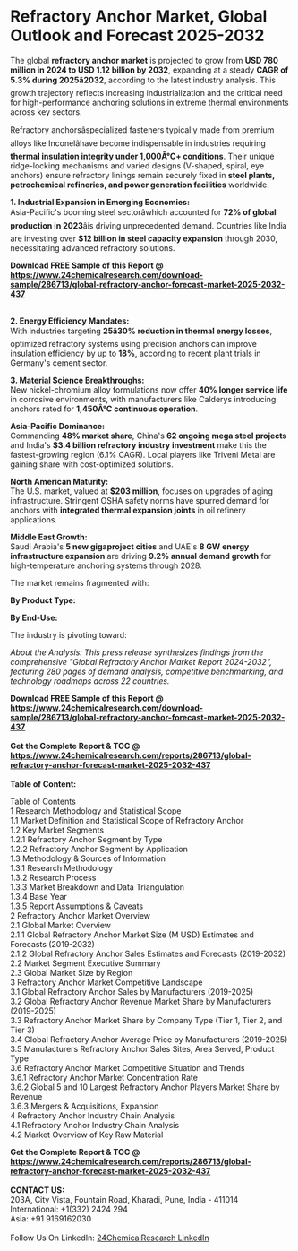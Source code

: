 <h1>Refractory Anchor Market, Global Outlook and Forecast 2025-2032</h1><p>The global <strong>refractory anchor market</strong> is projected to grow from <strong>USD 780 million in 2024 to USD 1.12 billion by 2032</strong>, expanding at a steady <strong>CAGR of 5.3% during 2025â2032</strong>, according to the latest industry analysis. This growth trajectory reflects increasing industrialization and the critical need for high-performance anchoring solutions in extreme thermal environments across key sectors.</p><p>Refractory anchorsâspecialized fasteners typically made from premium alloys like Inconelâhave become indispensable in industries requiring <strong>thermal insulation integrity under 1,000Â°C+ conditions</strong>. Their unique ridge-locking mechanisms and varied designs (V-shaped, spiral, eye anchors) ensure refractory linings remain securely fixed in <strong>steel plants, petrochemical refineries, and power generation facilities</strong> worldwide.</p><p><strong>1. Industrial Expansion in Emerging Economies:</strong><br>
Asia-Pacific's booming steel sectorâwhich accounted for <strong>72% of global production in 2023</strong>âis driving unprecedented demand. Countries like India are investing over <strong>$12 billion in steel capacity expansion</strong> through 2030, necessitating advanced refractory solutions.</p><div><b>Download FREE Sample of this Report @ 
            <a href="https://www.24chemicalresearch.com/download-sample/286713/global-refractory-anchor-forecast-market-2025-2032-437">
            https://www.24chemicalresearch.com/download-sample/286713/global-refractory-anchor-forecast-market-2025-2032-437</a></b></div><br><p><strong>2. Energy Efficiency Mandates:</strong><br>
With industries targeting <strong>25â30% reduction in thermal energy losses</strong>, optimized refractory systems using precision anchors can improve insulation efficiency by up to <strong>18%</strong>, according to recent plant trials in Germany's cement sector.</p><p><strong>3. Material Science Breakthroughs:</strong><br>
New nickel-chromium alloy formulations now offer <strong>40% longer service life</strong> in corrosive environments, with manufacturers like Calderys introducing anchors rated for <strong>1,450Â°C continuous operation</strong>.</p><p><strong>Asia-Pacific Dominance:</strong><br>
Commanding <strong>48% market share</strong>, China's <strong>62 ongoing mega steel projects</strong> and India's <strong>$3.4 billion refractory industry investment</strong> make this the fastest-growing region (6.1% CAGR). Local players like Triveni Metal are gaining share with cost-optimized solutions.</p><p><strong>North American Maturity:</strong><br>
The U.S. market, valued at <strong>$203 million</strong>, focuses on upgrades of aging infrastructure. Stringent OSHA safety norms have spurred demand for anchors with <strong>integrated thermal expansion joints</strong> in oil refinery applications.</p><p><strong>Middle East Growth:</strong><br>
Saudi Arabia's <strong>5 new gigaproject cities</strong> and UAE's <strong>8 GW energy infrastructure expansion</strong> are driving <strong>9.2% annual demand growth</strong> for high-temperature anchoring systems through 2028.</p><p>The market remains fragmented with:</p><p><strong>By Product Type:</strong></p><p><strong>By End-Use:</strong></p><p>The industry is pivoting toward:</p><p><em>About the Analysis: This press release synthesizes findings from the comprehensive "Global Refractory Anchor Market Report 2024-2032", featuring 280 pages of demand analysis, competitive benchmarking, and technology roadmaps across 22 countries.</em></p><div><b>Download FREE Sample of this Report @ 
            <a href="https://www.24chemicalresearch.com/download-sample/286713/global-refractory-anchor-forecast-market-2025-2032-437">
            https://www.24chemicalresearch.com/download-sample/286713/global-refractory-anchor-forecast-market-2025-2032-437</a></b></div><br><div><b>Get the Complete Report & TOC @ 
            <a href="https://www.24chemicalresearch.com/reports/286713/global-refractory-anchor-forecast-market-2025-2032-437">
            https://www.24chemicalresearch.com/reports/286713/global-refractory-anchor-forecast-market-2025-2032-437</a></b></div><br>
            <b>Table of Content:</b><p>Table of Contents<br />
1 Research Methodology and Statistical Scope<br />
1.1 Market Definition and Statistical Scope of Refractory Anchor<br />
1.2 Key Market Segments<br />
1.2.1 Refractory Anchor Segment by Type<br />
1.2.2 Refractory Anchor Segment by Application<br />
1.3 Methodology & Sources of Information<br />
1.3.1 Research Methodology<br />
1.3.2 Research Process<br />
1.3.3 Market Breakdown and Data Triangulation<br />
1.3.4 Base Year<br />
1.3.5 Report Assumptions & Caveats<br />
2 Refractory Anchor Market Overview<br />
2.1 Global Market Overview<br />
2.1.1 Global Refractory Anchor Market Size (M USD) Estimates and Forecasts (2019-2032)<br />
2.1.2 Global Refractory Anchor Sales Estimates and Forecasts (2019-2032)<br />
2.2 Market Segment Executive Summary<br />
2.3 Global Market Size by Region<br />
3 Refractory Anchor Market Competitive Landscape<br />
3.1 Global Refractory Anchor Sales by Manufacturers (2019-2025)<br />
3.2 Global Refractory Anchor Revenue Market Share by Manufacturers (2019-2025)<br />
3.3 Refractory Anchor Market Share by Company Type (Tier 1, Tier 2, and Tier 3)<br />
3.4 Global Refractory Anchor Average Price by Manufacturers (2019-2025)<br />
3.5 Manufacturers Refractory Anchor Sales Sites, Area Served, Product Type<br />
3.6 Refractory Anchor Market Competitive Situation and Trends<br />
3.6.1 Refractory Anchor Market Concentration Rate<br />
3.6.2 Global 5 and 10 Largest Refractory Anchor Players Market Share by Revenue<br />
3.6.3 Mergers & Acquisitions, Expansion<br />
4 Refractory Anchor Industry Chain Analysis<br />
4.1 Refractory Anchor Industry Chain Analysis<br />
4.2 Market Overview of Key Raw Material</p><div><b>Get the Complete Report & TOC @ 
            <a href="https://www.24chemicalresearch.com/reports/286713/global-refractory-anchor-forecast-market-2025-2032-437">
            https://www.24chemicalresearch.com/reports/286713/global-refractory-anchor-forecast-market-2025-2032-437</a></b></div><br><b>CONTACT US:</b><br>
            203A, City Vista, Fountain Road, Kharadi, Pune, India - 411014<br>
            International: +1(332) 2424 294<br>
            Asia: +91 9169162030 <br><br>
            Follow Us On LinkedIn: <a href="https://www.linkedin.com/company/24chemicalresearch/">24ChemicalResearch LinkedIn</a>